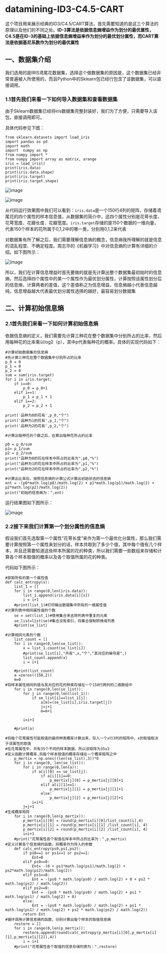 # datamining-ID3-C4.5-CART
这个项目用来展示经典的ID3/C4.5/CART算法，首先需要知道的是这三个算法的原理以及他们的不同之处。****__ID-3算法是依据信息熵增益作为划分的最优属性，C4.5是在ID-3的基础上依据信息熵增益率作为划分的最优划分属性，而CART算法是依据基尼系数作为划分的最优属性__****
## 一、数据集介绍
我们选用的是IRIS鸢尾花数据集，选择这个做数据集的原因是，这个数据集已经非常普遍被人所使用的，而且Python中的Sklearn包已经行包含了该数据集，可以直接调用。

### 1.1首先我们来看一下如何导入数据集和查看数据集

由于Sklearn数据集已经将iris数据集完整封装好，我们为了方便，只需要导入该包，直接调用即可。

具体代码参见下图：

```
from sklearn.datasets import load_iris
import pandas as pd
import math
import  numpy as np
from numpy import *
from numpy import array as matrix, arange
iris = load_iris()
print(iris.data)
print(iris.data.shape)
print(iris.target)
print(iris.target.shape)

```
![image](https://github.com/Gaoshiguo/datamining-ID3-C4.5-CART/blob/master/iris-image/1.png)

![image](https://github.com/Gaoshiguo/datamining-ID3-C4.5-CART/blob/master/iris-image/2.png)

从代码运行效果图中我们可以看到：`iris.data`是一个150行4列的矩阵，存储着鸢尾花的四个属性的样本信息值，从数据集的简介中，这四个属性分别是花萼长度、花萼宽度、花瓣长度、花瓣宽度。`iris.target`存储的是150个数据的一维向量，代表150个样本的花所属于0,1,2中的哪一类，分别用0,1,2来代表

对数据集有所了解之后，我们需要理解信息熵的概念，信息熵我所理解的就是信息的混乱程度、不确定程度。周志华的《机器学习》中对信息熵的计算有详细的介绍。如下图所示：

![image](https://github.com/Gaoshiguo/datamining-ID3-C4.5-CART/blob/master/iris-image/3.png)

所以，我们在计算信息增益时首先要做的就是先计算出整个数据集最初始时的信息熵，然后选择四个属性中的某一个属性作为最优划分属性，计算按照该属性划分后的信息熵，计算两者的差值，这个差值称之为信息增益，信息熵越小代表信息越纯，信息增益越大代表最优划分属性选择的越好，最容易划分数据集

## 二、计算初始信息熵

### 2.1首先我们来看一下如何计算初始信息熵

依据信息熵的定义，我们需要先计算三种花在整个数据集中分别所占的比率，然后用每种花的比率乘以log2（p），其中p代表每种花的概率。具体的实现代码如下：

```
#计算初始数据集的信息熵
#先计算三种花在整个数据集中分别所占的比率
p_0 = 0
p_1 = 0
p_2 = 0
sum = sum(iris.target)
for i in iris.target:
    if i==0:
        p_0 = p_0+1
    elif i==1:
        p_1 = p_1 + 1
    elif i==2:
        p_2 = p_2 + 1

print('品种为0的花有',p_0,"个")
print('品种为1的花有',p_1,"个")
print('品种为2的花有',p_2,"个")

#计算出每种花的个数之后，在算出每种花所占的比率

p0 = p_0/sum
p1= p_1/sum
p2 = p_2/sum
print("品种为0的花在样本中所占的比率为",p0,"%")
print("品种为1的花在样本中所占的比率为",p1,"%")
print("品种为2的花在样本中所占的比率为",p2,"%")

#计算出比率后，按照信息熵的计算公式计算出初始状态的信息熵
ent = -(p0*math.log(p0)/math.log(2) + p1*math.log(p1)/math.log(2) + p2*math.log(p2)/math.log(2))
print("初始的信息熵为：",ent)

```
运行结果图如下图所示：

![image](https://github.com/Gaoshiguo/datamining-ID3-C4.5-CART/blob/master/iris-image/3.png)

### 2.2接下来我们计算第一个划分属性的信息熵

假设我们首先选取第一个属性“花萼长度”来作为第一个最优化分属性，那么我们需要计算按照第一个属性来划分的话，样本共取到了多少个值，其中每个值有几个样本，并且还需要知道这些样本所属的花的种类，所以我们需要一些数组来存储和计算各个样本取值的概率以及各个取值所属的花的种类。

代码如下图所示：

```
#获取所有的第一个属性值
def calc_entropy(x):
    list_1 = []
    for i in range(0,len(iris.data)):
        list_1.append(iris.data[i][x])
        i = i+1
    #print(list_1)#打印输出数据集中所有的一维属性值
#计算列表中相同属性值的个数
    se = set(list_1)#使用集合来去除列表中重复的元素
    se_list=list(se)#集合没有索引，将集合强制转换成列表
    #print(se_list)

#计算相同元素的个数
    list_count = []
    for i in range(0,len(se_list)):
        x = list_1.count(se_list[i])
        #print(se_list[i],"共有",x,"个","其对应的编号是",)
        list_count.append(x)
        i = i+1

    #print(list_count)
    a =zeros((150,2))
    m=0
#将样本属性相同的值与其对应的花的种类存储在一个150行两列的二维数组中
    for i in range(0,len(se_list)):
        for j in range(0,len(list_1)):
            if se_list[i]==list_1[j]:
                a[m]=(se_list[i],iris.target[j])
                j=j+1
                m=m+1

        i=i+1

    #print(a)

#将每个花萼属性可能取值的最终种类概率计算出来，存入一个x行3列的矩阵中，x的取值取决于该属性的取值
#在花萼属性中，共有35个不同的样本数据，所以该矩阵为35x3
#定义函数计算概率,将每个样本取值的概率存储在一个概率矩阵之中
    p_mertix = np.ones((len(se_list),3))*0
    for j in range(0, len(se_list)):
        for i in range(0,len(a)):
            if a[i][0] == se_list[j]:
                if a[i][1]==0:
                    p_mertix[j][0] = p_mertix[j][0]+1
                elif a[i][1]==1:
                    p_mertix[j][1] = p_mertix[j][1]+1
                else:
                    p_mertix[j][2] = p_mertix[j][2]+1
            i=i+1
        j=j+1
#生成概率矩阵
    for i in range(0,len(p_mertix)):
        p_mertix[i][0] = round(p_mertix[i][0]/list_count[i],4)
        p_mertix[i][1] = round(p_mertix[i][1] /list_count[i], 4)
        p_mertix[i][2] = round(p_mertix[i][2] /list_count[i], 4)
        i=i+1
    #print("花萼属性各个取值在样本中所占的比率为：",p_mertix)
#定义计算各个信息熵的函数，将概率作为传入的参数
    def calc_entropy(ps0,ps1,ps2):
        if ps0==1 or ps1==1 or ps2==1:
            Ent=0
        elif ps0==0:
            Ent= -(0 + ps1*math.log(ps1)/math.log(2) + ps2*math.log(ps2)/math.log(2))
        elif ps1==0:
            Ent = -(ps0 * math.log(ps0) / math.log(2) + 0 + ps2 * math.log(ps2) / math.log(2))
        elif ps2==0:
            Ent = -(ps0 * math.log(ps0) / math.log(2) + ps1 * math.log(ps1) / math.log(2) + 0)
        else:
            Ent = -(ps0 * math.log(ps0) / math.log(2) + ps1 * math.log(ps1) / math.log(2) + ps2 * math.log(ps2) / math.log(2))
        return Ent
#循环调用计算信息熵的函数，分别计算出每个样本的取值信息熵
    restore = []
    for i in range(0,len(p_mertix)):
        restore.append(round(calc_entropy(p_mertix[i][0],p_mertix[i][1],p_mertix[i][2]),4))
        i = i+1
    #print("花萼属性各个取值的信息存储列表为：",restore)
    
 ```

